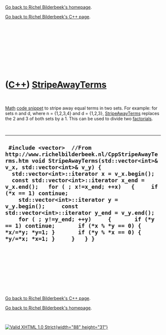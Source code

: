 [Go back to Richel Bilderbeek's homepage](index.htm).

[Go back to Richel Bilderbeek's C++ page](Cpp.htm).

 

 

 

 

 

([C++](Cpp.htm)) [StripeAwayTerms](CppStripeAwayTerms.htm)
==========================================================

 

[Math](CppMath.htm) [code snippet](CppCodeSnippets.htm) to stripe away
equal terms in two sets. For example: for sets n and d, where n =
{1,2,3,4} and d = {1,2,3}, [StripeAwayTerms](CppStripeAwayTerms.htm)
replaces the 2 and 3 of both sets by a 1. This can be used to divide two
[factorials](CppFactorial.htm).

 

  -------------------------------------------------------------------------------------------------------------------------------------------------------------------------------------------------------------------------------------------------------------------------------------------------------------------------------------------------------------------------------------------------------------------------------------------------------------------------------------------------------------------------------------------------------------------------------------------
  ` #include <vector>  //From http://www.richelbilderbeek.nl/CppStripeAwayTerms.htm void StripeAwayTerms(std::vector<int>& v_x, std::vector<int>& v_y) {   std::vector<int>::iterator x = v_x.begin();   const std::vector<int>::iterator x_end = v_x.end();   for ( ; x!=x_end; ++x)   {     if (*x == 1) continue;     std::vector<int>::iterator y = v_y.begin();     const std::vector<int>::iterator y_end = v_y.end();     for ( ; y!=y_end; ++y)     {       if (*y == 1) continue;       if (*x % *y == 0) { *x/=*y; *y=1; }       if (*y % *x == 0) { *y/=*x; *x=1; }     }   } }`
  -------------------------------------------------------------------------------------------------------------------------------------------------------------------------------------------------------------------------------------------------------------------------------------------------------------------------------------------------------------------------------------------------------------------------------------------------------------------------------------------------------------------------------------------------------------------------------------------

 

 

 

 

 

[Go back to Richel Bilderbeek's C++ page](Cpp.htm).

[Go back to Richel Bilderbeek's homepage](index.htm).

 

[![Valid XHTML 1.0 Strict](valid-xhtml10.png){width="88"
height="31"}](http://validator.w3.org/check?uri=referer)
